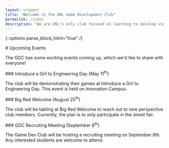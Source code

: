 ```yaml
---
layout: wrapper
title: "Welcome to the UNL Game Development Club"
permalink: /index
description: "We are UNL's only club focused on learning to develop video games. We meet weekly on Sundays at 7 pm in Avery Hall. All are welcome and there are no pre-requisites to join.</p><p>Our mission: To guide students in learning effective professional game design techniques. We accomplish this by working through game development projects in our meetings, such as demos or active projects. We also provide students the opportunity to showcase their skills at game development competitions (\"game jams\").</p><p>To get involved, please visit the Contact page and reach out to one of the club officers."
---
```


{::options parse_block_html="true" /}

<div class="section-margin">
# Upcoming Events
</div>

The GDC has some exciting events coming up, which we'd like to share with everyone!

<div class="upcoming_event">
### Introduce a Girl to Engineering Day (May 11<sup>th</sup>)

The club will be demonstrating their games at Introduce a Girl to Engineering Day. This event is held on Innovation Campus.
</div>
<div class="upcoming_event">
### Big Red Welcome (August 25<sup>th</sup>)

The club will be tabling at Big Red Welcome to reach out to new perspective club members. Currently, the plan is to only participate in the street fair.
</div>
<div class="upcoming_event">
### GDC Recruiting Meeting (September 8<sup>th</sup>)

The Game Dev Club will be hosting a recruiting meeting on September 8th. Any interested students are welcome to attend.
</div>